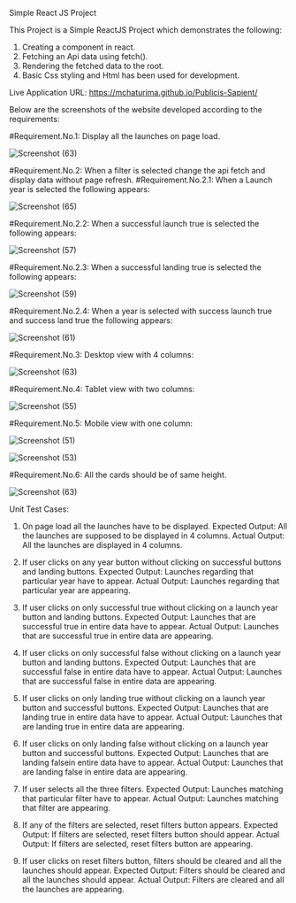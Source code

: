 Simple React JS Project

This Project is a Simple ReactJS Project which demonstrates the following:

1. Creating a component in react.
2. Fetching an Api data using fetch().
3. Rendering the fetched data to the root.
4. Basic Css styling and Html has been used for development.

Live Application URL:
https://mchaturima.github.io/Publicis-Sapient/

Below are the screenshots of the website developed according to the requirements:

#Requirement.No.1: Display all the launches on page load.

![Screenshot (63)](https://user-images.githubusercontent.com/50954235/91216722-0cf63880-e734-11ea-9a99-f23ce2fd5287.png)


#Requirement.No.2: When a filter is selected change the api fetch and display data without page refresh.
  #Requirement.No.2.1: When a Launch year is selected the following appears:

![Screenshot (65)](https://user-images.githubusercontent.com/50954235/91216924-58a8e200-e734-11ea-9f29-509c9e16afad.png)

 #Requirement.No.2.2: When a successful launch true is selected the following appears:

![Screenshot (57)](https://user-images.githubusercontent.com/50954235/91216237-3febfc80-e733-11ea-817b-db98721c63b9.png)


 #Requirement.No.2.3: When a successful landing true is selected the following appears:

![Screenshot (59)](https://user-images.githubusercontent.com/50954235/91216446-98bb9500-e733-11ea-8567-f1586832e533.png)


 #Requirement.No.2.4: When a year is selected with success launch true and success land true the following appears:

![Screenshot (61)](https://user-images.githubusercontent.com/50954235/91216542-c7d20680-e733-11ea-9fdc-4e9dc93aad0a.png)


#Requirement.No.3: Desktop view with 4 columns:

![Screenshot (63)](https://user-images.githubusercontent.com/50954235/91216722-0cf63880-e734-11ea-9a99-f23ce2fd5287.png)

#Requirement.No.4: Tablet view with two columns:

![Screenshot (55)](https://user-images.githubusercontent.com/50954235/91215928-c8b66880-e732-11ea-9faa-6753ce7147a6.png)


#Requirement.No.5: Mobile view with one column:

![Screenshot (51)](https://user-images.githubusercontent.com/50954235/90983295-a386f600-e58a-11ea-8e72-7b0ffd61ee40.png)

![Screenshot (53)](https://user-images.githubusercontent.com/50954235/90983350-0e383180-e58b-11ea-97bd-076bd606a4c7.png)

#Requirement.No.6: All the cards should be of same height.

![Screenshot (63)](https://user-images.githubusercontent.com/50954235/91216722-0cf63880-e734-11ea-9a99-f23ce2fd5287.png)

Unit Test Cases:

1. On page load all the launches have to be displayed.
   Expected Output: All the launches are supposed to be displayed in 4 columns.
   Actual Output: All the launches are displayed in 4 columns.

2. If user clicks on any year button without clicking on successful buttons and landing buttons.
    Expected Output: Launches regarding that particular year have to appear.
    Actual Output: Launches regarding that particular year are appearing.

3. If user clicks on only successful true without clicking on a launch year button and landing buttons.
    Expected Output: Launches that are successful true in entire data have to appear.
    Actual Output: Launches that are successful true in entire data are appearing.

4. If user clicks on only successful false without clicking on a launch year button and landing buttons.
    Expected Output: Launches that are successful false in entire data have to appear.
    Actual Output: Launches that are successful false in entire data are appearing.

5. If user clicks on only landing true without clicking on a launch year button and successful buttons.
    Expected Output: Launches that are landing true in entire data have to appear.
    Actual Output: Launches that are landing true in entire data are appearing.

6. If user clicks on only landing false without clicking on a launch year button and successful buttons.
    Expected Output: Launches that are landing falsein entire data have to appear.
    Actual Output: Launches that are landing false in entire data are appearing.

7. If user selects all the three filters.
    Expected Output: Launches matching that particular filter have to appear.
    Actual Output: Launches matching that filter are appearing.

8. If any of the filters are selected, reset filters button appears.
    Expected Output: If filters are selected, reset filters button should appear.
    Actual Output: If filters are selected, reset filters button are appearing.

8. If user clicks on reset filters button, filters should be cleared and all the launches should appear.
    Expected Output: Filters should be cleared and all the launches should appear.
    Actual Output: Filters are cleared and all the launches are appearing.

